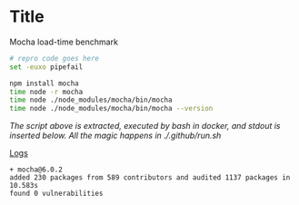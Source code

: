# Title

Mocha load-time benchmark

```bash
# repro code goes here
set -euxo pipefail

npm install mocha
time node -r mocha
time node ./node_modules/mocha/bin/mocha
time node ./node_modules/mocha/bin/mocha --version


```

*The script above is extracted, executed by bash in docker, and stdout is inserted below.  All the magic happens in ./.github/run.sh*

[Logs](https://github.com/cspotcode/repros/runs/75779559)

```output
+ mocha@6.0.2
added 230 packages from 589 contributors and audited 1137 packages in 10.583s
found 0 vulnerabilities
```